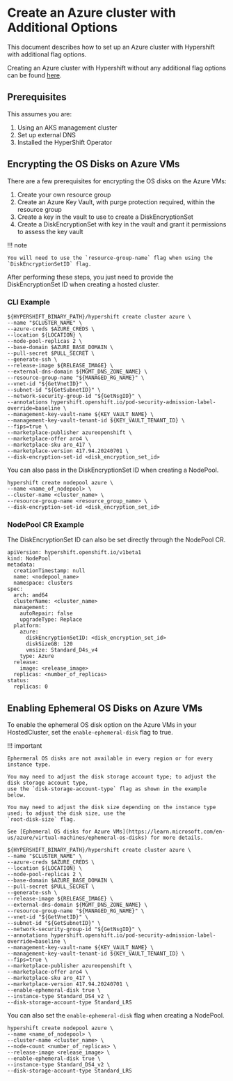 # Create an Azure cluster with Additional Options
This document describes how to set up an Azure cluster with Hypershift with additional flag options. 

Creating an Azure cluster with Hypershift without any additional flag options can be found [here](create-azure-cluster_on_aks.md).

## Prerequisites
This assumes you are:
1. Using an AKS management cluster
2. Set up external DNS
3. Installed the HyperShift Operator

## Encrypting the OS Disks on Azure VMs
There are a few prerequisites for encrypting the OS disks on the Azure VMs:

1. Create your own resource group
2. Create an Azure Key Vault, with purge protection required, within the resource group
3. Create a key in the vault to use to create a DiskEncryptionSet
4. Create a DiskEncryptionSet with key in the vault and grant it permissions to assess the key vault

!!! note

    You will need to use the `resource-group-name` flag when using the `DiskEncryptionSetID` flag.

After performing these steps, you just need to provide the DiskEncryptionSet ID when creating a hosted cluster.

### CLI Example
```
${HYPERSHIFT_BINARY_PATH}/hypershift create cluster azure \
--name "$CLUSTER_NAME" \
--azure-creds $AZURE_CREDS \
--location ${LOCATION} \
--node-pool-replicas 2 \
--base-domain $AZURE_BASE_DOMAIN \
--pull-secret $PULL_SECRET \
--generate-ssh \
--release-image ${RELEASE_IMAGE} \
--external-dns-domain ${MGMT_DNS_ZONE_NAME} \
--resource-group-name "${MANAGED_RG_NAME}" \
--vnet-id "${GetVnetID}" \
--subnet-id "${GetSubnetID}" \
--network-security-group-id "${GetNsgID}" \
--annotations hypershift.openshift.io/pod-security-admission-label-override=baseline \
--management-key-vault-name ${KEY_VAULT_NAME} \
--management-key-vault-tenant-id ${KEY_VAULT_TENANT_ID} \
--fips=true \
--marketplace-publisher azureopenshift \
--marketplace-offer aro4 \
--marketplace-sku aro_417 \
--marketplace-version 417.94.20240701 \
--disk-encryption-set-id <disk_encryption_set_id>
```

You can also pass in the DiskEncryptionSet ID when creating a NodePool.

```
hypershift create nodepool azure \
--name <name_of_nodepool> \
--cluster-name <cluster_name> \
--resource-group-name <resource_group_name> \
--disk-encryption-set-id <disk_encryption_set_id>
```

### NodePool CR Example
The DiskEncryptionSet ID can also be set directly through the NodePool CR. 

```
apiVersion: hypershift.openshift.io/v1beta1
kind: NodePool
metadata:
  creationTimestamp: null
  name: <nodepool_name>
  namespace: clusters
spec:
  arch: amd64
  clusterName: <cluster_name>
  management:
    autoRepair: false
    upgradeType: Replace
  platform:
    azure:
      diskEncryptionSetID: <disk_encryption_set_id>
      diskSizeGB: 120
      vmsize: Standard_D4s_v4
    type: Azure
  release:
    image: <release_image>
  replicas: <number_of_replicas>
status:
  replicas: 0
```

## Enabling Ephemeral OS Disks on Azure VMs
To enable the ephemeral OS disk option on the Azure VMs in your HostedCluster, set the `enable-ephemeral-disk` flag to true.

!!! important

    Ephermeral OS disks are not available in every region or for every instance type. 

    You may need to adjust the disk storage account type; to adjust the disk storage account type, 
    use the `disk-storage-account-type` flag as shown in the example below.
    
    You may need to adjust the disk size depending on the instance type used; to adjust the disk size, use the 
    `root-disk-size` flag.

    See [Ephemeral OS disks for Azure VMs](https://learn.microsoft.com/en-us/azure/virtual-machines/ephemeral-os-disks) for more details.

```
${HYPERSHIFT_BINARY_PATH}/hypershift create cluster azure \
--name "$CLUSTER_NAME" \
--azure-creds $AZURE_CREDS \
--location ${LOCATION} \
--node-pool-replicas 2 \
--base-domain $AZURE_BASE_DOMAIN \
--pull-secret $PULL_SECRET \
--generate-ssh \
--release-image ${RELEASE_IMAGE} \
--external-dns-domain ${MGMT_DNS_ZONE_NAME} \
--resource-group-name "${MANAGED_RG_NAME}" \
--vnet-id "${GetVnetID}" \
--subnet-id "${GetSubnetID}" \
--network-security-group-id "${GetNsgID}" \
--annotations hypershift.openshift.io/pod-security-admission-label-override=baseline \
--management-key-vault-name ${KEY_VAULT_NAME} \
--management-key-vault-tenant-id ${KEY_VAULT_TENANT_ID} \
--fips=true \
--marketplace-publisher azureopenshift \
--marketplace-offer aro4 \
--marketplace-sku aro_417 \
--marketplace-version 417.94.20240701 \
--enable-ephemeral-disk true \
--instance-type Standard_DS4_v2 \
--disk-storage-account-type Standard_LRS
```

You can also set the `enable-ephemeral-disk` flag when creating a NodePool.
```
hypershift create nodepool azure \
--name <name_of_nodepool> \
--cluster-name <cluster_name> \
--node-count <number_of_replicas> \
--release-image <release_image> \
--enable-ephemeral-disk true \
--instance-type Standard_DS4_v2 \
--disk-storage-account-type Standard_LRS
```
